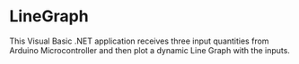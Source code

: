 # LineGraph
This Visual Basic .NET application receives three input quantities from Arduino Microcontroller and then plot a dynamic Line Graph with the inputs.
